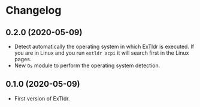 # Changelog

## 0.2.0 (2020-05-09)

  - Detect automatically the operating system in which ExTldr is executed. If you are in Linux and you run `extldr acpi` it will search first in the Linux pages.
  - New `Os` module to perform the operating system detection.

## 0.1.0 (2020-05-09)

  - First version of ExTldr.

